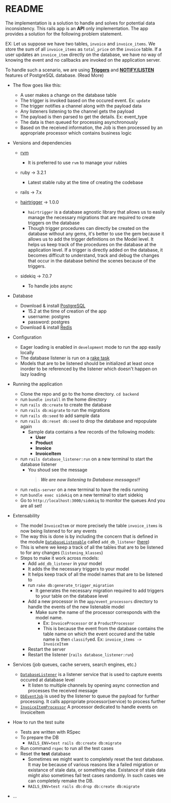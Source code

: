 # README
The implementation is a solution to handle and solves for potential data inconsistency.
This rails app is an **API** only implementation. 
The app provides a solution for the following problem statement.

EX: Let us suppose we have two tables, `invoice` and `invoice_items`. We store the sum of all `invoice_items` as `total_price` on the `invoice` table. If a user updates an `invoice_item` directly on the database, we have no way of knowing the event and no callbacks are invoked on the application server.

To handle such a scenario, we are using [**Triggers**](https://www.postgresql.org/docs/current/triggers.html) and [**NOTIFY/LISTEN**](https://www.postgresql.org/docs/current/sql-notify.html) features of PostgreSQL database.
(Read More)

* The flow goes like this:
  - A user makes a change on the database table
  - The trigger is invoked based on the occured event. Ex: `update`
  - The trigger notifies a channel along with the payload data
  - Any listeners listening to the channel gets the payload
  - The payload is then parsed to get the details. Ex: event_type
  - The data is then queued for processing asynchronously
  - Based on the received information, the Job is then processed by an appropriate processor which contains business logic



* Versions and dependencies
  - [rvm](https://rvm.io/)
    - It is preferred to use `rvm` to manage your rubies
  - ruby -> 3.2.1
    - Latest stable ruby at the time of creating the codebase
  - rails -> 7.x
  - [hairtrigger](https://github.com/jenseng/hair_trigger) -> 1.0.0
    - `hairtrigger` is a database agnostic library that allows us to easily manage the necessary migrations that are required to create triggers on the database
    - Though trigger procedures can directly be created on the database without any gems, it's better to use the gem because it allows us to add the trigger definitions on the Model level. It helps us keep track of the procedures on the database at the application level. If a trigger is directly added on the database, it becomes difficult to understand, track and debug the changes that occur in the database behind the scenes because of the triggers.
    
  - sidekiq -> 7.0.7
    - To handle jobs async

* Database
  - Download & install [PostgreSQL](https://www.postgresql.org/download/)
    - 15.2 at the time of creation of the app
    - username: postgres
    - password: postgres
  - Download & install [Redis](https://redis.io/docs/getting-started/installation/)

* Configuration
  - Eager loading is enabled in `development` mode to run the app easily locally
  - The database listener is run on a [rake task](https://github.com/aathreyasharma/backend/blob/main/lib/tasks/database_listener.rake)
  - Models that are to be listened should be initialized at least once inorder to be referenced by the listener which doesn't happen on lazy loading

* Running the application
  - Clone the repo and go to the home directory. `cd backend`
  - run `bundle install` in the home directory
  - run `rails db:create` to create the database
  - run `rails db:migrate` to run the migrations
  - run `rails db:seed` to add sample data
  - run `rails db:reset db:seed` to drop the database and repopulate again
    - Sample data contains a few records of the following models:
      - **User**
      - **Product**
      - **Invoice**
      - **InvoiceItem**
   - run `rails database_listener:run` on a new terminal to start the database listener
     - You shoud see the message
        > ***We are now listening to Database messages!!***
   - run `redis-server` on a new terminal to have the redis running
   - run `bundle exec sidekiq` on a new terminal to start sidekiq
   - Go to `http://localhost:3000/sidekiq` to monitor the queues
   And you are all set!
 
* Extensability
  - The model `InvoiceItem` or more precisely the table `invoice_items` is now being listened to for any events
  - The way this is done is by including the concern that is defined in the module [`DatabaseListenable`](https://github.com/aathreyasharma/backend/blob/main/app/models/concerns/database_listenable.rb) called `add_db_listener` ([here](https://github.com/aathreyasharma/backend/blob/3432f99e05c5cb4f1fb83b91880e13c3c1cf701d/app/models/concerns/database_listenable.rb#L4))
  - This is where we keep a track of all the tables that are to be listened to for any changes (`listening_klasses`)
  - Steps to make it work across models:
    - Add `add_db_listener` in your model
    - It adds the the necessary triggers to your model
    - It helps keep track of all the model names that are to be listened to
    - run `rake db:generate_trigger_migration`
      - It generates the necessary migration required to add triggers to your table on the database level
    - Add a new processor in the `app/event_processors` directory to handle the events of the new listenable model
      - Make sure the name of the processor corresponds with the model name.
        -  Ex: `InvoiceProcessor` or a `ProductProcessor`
        - This is because the event from the database contains the table name on which the event occured and the table name is then `classify`ed. Ex: `invoice_items -> InvoiceItem`
    - Restart the server
    - Restart the listener (`rails database_listener:run`)

* Services (job queues, cache servers, search engines, etc.)
  - [`DatabaseListener`](https://github.com/aathreyasharma/backend/blob/main/app/services/database_listener.rb) is a listener service that is used to capture events occured at database level
    - It listen to multiple channels by opening async connection and processes the received message
  - [`DbEventJob`](https://github.com/aathreyasharma/backend/blob/main/app/jobs/db_event_job.rb) is used by the listener to queue the payload for further processing. It calls appropriate processor(service) to process further
  - [`InvoiceItemProcessor`](https://github.com/aathreyasharma/backend/blob/main/app/event_processors/invoice_item_processor.rb) A processor dedicated to handle events on InvoiceItem

* How to run the test suite
  - Tests are written with RSpec
  - To prepare the DB
    - `RAILS_ENV=test rails db:create db:migrate`
  - Run command `rspec` to run all the test cases
  - Reset the **test** database
    - Sometimes we might want to completely reset the test database. It may be because of various reasons like a failed migration or existance of stale data, or something else. Existance of stale data might also sometimes fail test cases randomly. In such cases we can completely remake the DB.
    - `RAILS_ENV=test rails db:drop db:create db:migrate`

* ...
